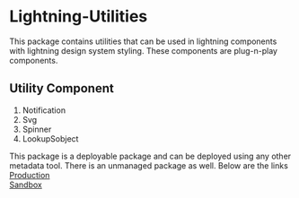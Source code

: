 # Lightning-Utilities
This package contains utilities that can be used in lightning components with lightning design system styling. These components are plug-n-play components.  
  
## Utility Component  
1. Notification  
2. Svg  
3. Spinner  
4. LookupSobject  

This package is a deployable package and can be deployed using any other metadata tool. There is an unmanaged package as well. Below are the links  
[Production](https://login.salesforce.com/packaging/installPackage.apexp?p0=04t28000000TYce)  
[Sandbox](https://test.salesforce.com/packaging/installPackage.apexp?p0=04t28000000TYce)  


